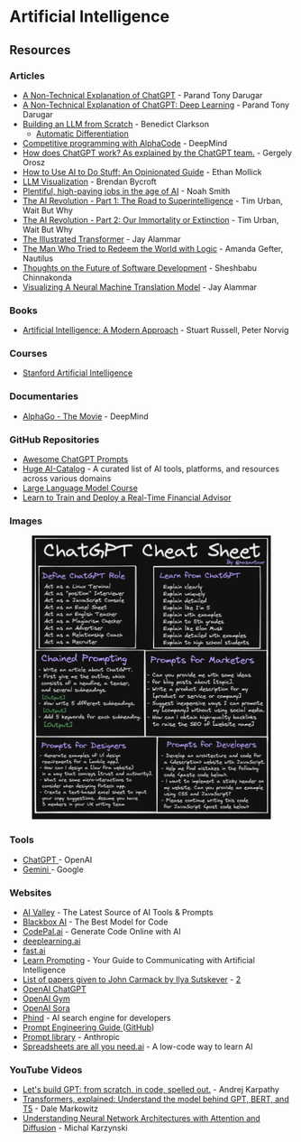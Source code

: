 # Artificial Intelligence

## Resources

### Articles

* [A Non-Technical Explanation of ChatGPT](https://www.parand.com/a-non-technical-explanation-of-chatgpt.html) - Parand Tony Darugar
* [A Non-Technical Explanation of ChatGPT: Deep Learning](https://www.parand.com/a-non-technical-explanation-of-chatgpt-deep-learning.html) - Parand Tony Darugar
* [Building an LLM from Scratch](https://bclarkson-code.com/) - Benedict Clarkson
  * [Automatic Differentiation](https://bclarkson-code.com/posts/llm-from-scratch-scalar-autograd/post.html)
* [Competitive programming with AlphaCode](https://deepmind.com/blog/article/Competitive-programming-with-AlphaCode) - DeepMind
* [How does ChatGPT work? As explained by the ChatGPT team.](https://blog.pragmaticengineer.com/how-does-chatgpt-work/) - Gergely Orosz
* [How to Use AI to Do Stuff: An Opinionated Guide](https://www.oneusefulthing.org/p/how-to-use-ai-to-do-stuff-an-opinionated) - Ethan Mollick
* [LLM Visualization](https://bbycroft.net/llm) - Brendan Bycroft
* [Plentiful, high-paying jobs in the age of AI](https://www.noahpinion.blog/p/plentiful-high-paying-jobs-in-the) - Noah Smith
* [The AI Revolution - Part 1: The Road to Superintelligence](https://waitbutwhy.com/2015/01/artificial-intelligence-revolution-1.html) - Tim Urban, Wait But Why
* [The AI Revolution - Part 2: Our Immortality or Extinction](https://waitbutwhy.com/2015/01/artificial-intelligence-revolution-2.html) - Tim Urban, Wait But Why
* [The Illustrated Transformer](https://jalammar.github.io/illustrated-transformer/) - Jay Alammar
* [The Man Who Tried to Redeem the World with Logic](https://nautil.us/the-man-who-tried-to-redeem-the-world-with-logic-235253/) - Amanda Gefter, Nautilus
* [Thoughts on the Future of Software Development](https://www.sheshbabu.com/posts/thoughts-on-the-future-of-software-development/) - Sheshbabu Chinnakonda
* [Visualizing A Neural Machine Translation Model](https://jalammar.github.io/visualizing-neural-machine-translation-mechanics-of-seq2seq-models-with-attention/) - Jay Alammar

### Books

* [Artificial Intelligence: A Modern Approach](https://www.wikiwand.com/en/Artificial\_Intelligence:\_A\_Modern\_Approach) - Stuart Russell, Peter Norvig

### Courses

* [Stanford Artificial Intelligence](https://ai.stanford.edu/courses/)

### Documentaries

* [AlphaGo - The Movie](https://www.youtube.com/watch?v=WXuK6gekU1Y) - DeepMind

### GitHub Repositories

* [Awesome ChatGPT Prompts](https://github.com/f/awesome-chatgpt-prompts)
* [Huge AI-Catalog](https://github.com/mehmetkahya0/AI-Catalog) - A curated list of AI tools, platforms, and resources across various domains
* [Large Language Model Course](https://github.com/mlabonne/llm-course)
* [Learn to Train and Deploy a Real-Time Financial Advisor](https://github.com/iusztinpaul/hands-on-llms)

### Images



<figure><img src="../.gitbook/assets/ChatGPT Cheat Sheet.jpeg" alt=""><figcaption></figcaption></figure>

### Tools

* [ChatGPT ](https://chat.openai.com/)- OpenAI
* [Gemini ](https://gemini.google.com)- Google

### Websites

* [AI Valley](https://aivalley.ai/) - The Latest Source of AI Tools & Prompts
* [Blackbox AI](https://www.blackbox.ai/) - The Best Model for Code
* [CodePal.ai](https://codepal.ai/) - Generate Code Online with AI
* [deeplearning.ai](https://www.deeplearning.ai/)
* [fast.ai](https://www.fast.ai/)
* [Learn Prompting](https://learnprompting.org/) - Your Guide to Communicating with Artificial Intelligence
* [List of papers given to John Carmack by Ilya Sutskever](https://punkx.org/jackdoe/30.html) - [2](https://arc.net/folder/D0472A20-9C20-4D3F-B145-D2865C0A9FEE)
* [OpenAI ChatGPT](https://chat.openai.com/auth/login)
* [OpenAI Gym](https://gym.openai.com/)
* [OpenAI Sora](https://openai.com/sora)
* [Phind](https://www.phind.com/) - AI search engine for developers
* [Prompt Engineering Guide ](https://www.promptingguide.ai/)([GitHub](https://github.com/dair-ai/Prompt-Engineering-Guide))
* [Prompt library](https://docs.anthropic.com/claude/prompt-library) - Anthropic
* [Spreadsheets are all you need.ai](https://spreadsheets-are-all-you-need.ai/) - A low-code way to learn AI

### YouTube Videos

* [Let's build GPT: from scratch, in code, spelled out.](https://www.youtube.com/watch?v=kCc8FmEb1nY) - Andrej Karpathy
* [Transformers, explained: Understand the model behind GPT, BERT, and T5](https://www.youtube.com/watch?v=SZorAJ4I-sA) - Dale Markowitz
* [Understanding Neural Network Architectures with Attention and Diffusion](https://www.youtube.com/watch?v=Clh0nJRMvNs) - Michal Karzynski
